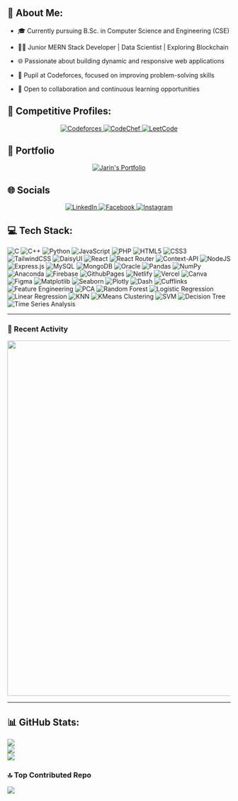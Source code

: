 ## 💫 About Me:
  * 🎓 Currently pursuing B.Sc. in Computer Science and Engineering (CSE)
  
  * 👩‍💻 Junior MERN Stack Developer | Data Scientist | Exploring Blockchain
  
  * 🌐 Passionate about building dynamic and responsive web applications
  
  * 🏅 Pupil at Codeforces, focused on improving problem-solving skills
  
  * 🤝 Open to collaboration and continuous learning opportunities

## 🧠 Competitive Profiles:
<p align="center"> <a href="https://codeforces.com/profile/jarin_tasnin_anika" target="_blank"> <img src="https://img.shields.io/badge/Codeforces-%230F0F0F.svg?style=for-the-badge&logo=codeforces&logoColor=white" alt="Codeforces" /> </a> <a href="https://www.codechef.com/users/jarin_tasnin" target="_blank"> <img src="https://img.shields.io/badge/CodeChef-5B4638?style=for-the-badge&logo=codechef&logoColor=white" alt="CodeChef" /> </a> <a href="https://leetcode.com/u/jarin_tasnin_anika/" target="_blank"> <img src="https://img.shields.io/badge/LeetCode-FFA116?style=for-the-badge&logo=leetcode&logoColor=black" alt="LeetCode" /> </a> </p>

## 🌟 Portfolio
<p align="center">
  <a href="https://jarin-tasnin.vercel.app/">
    <img src="https://img.shields.io/badge/Jarin's%20Portfolio-%23dfdccf?style=for-the-badge&logo=starship&logoColor=black" alt="Jarin's Portfolio">
  </a>
</p>

## 🌐 Socials

<p align="center">
  <a href="https://www.linkedin.com/in/jarin-tasnin-dev/">
    <img src="https://img.shields.io/badge/LinkedIn-%230077B5.svg?logo=linkedin&logoColor=white" alt="LinkedIn" style="border:none;" />
  </a>
  <a href="https://facebook.com/7278491.8289a">
    <img src="https://img.shields.io/badge/Facebook-%231877F2.svg?logo=Facebook&logoColor=white" alt="Facebook" style="border:none;" />
  </a>
  <a href="https://instagram.com/__miniaturist">
    <img src="https://img.shields.io/badge/Instagram-%23E4405F.svg?logo=Instagram&logoColor=white" alt="Instagram" style="border:none;" />
  </a>
</p>


## 💻 Tech Stack:
![C](https://img.shields.io/badge/c-%2300599C.svg?style=for-the-badge&logo=c&logoColor=white) ![C++](https://img.shields.io/badge/c++-%2300599C.svg?style=for-the-badge&logo=c%2B%2B&logoColor=white) ![Python](https://img.shields.io/badge/python-3670A0?style=for-the-badge&logo=python&logoColor=ffdd54) ![JavaScript](https://img.shields.io/badge/javascript-%23323330.svg?style=for-the-badge&logo=javascript&logoColor=%23F7DF1E) ![PHP](https://img.shields.io/badge/php-%23777BB4.svg?style=for-the-badge&logo=php&logoColor=white) ![HTML5](https://img.shields.io/badge/html5-%23E34F26.svg?style=for-the-badge&logo=html5&logoColor=white) ![CSS3](https://img.shields.io/badge/css3-%231572B6.svg?style=for-the-badge&logo=css3&logoColor=white) ![TailwindCSS](https://img.shields.io/badge/tailwindcss-%2338B2AC.svg?style=for-the-badge&logo=tailwind-css&logoColor=white) ![DaisyUI](https://img.shields.io/badge/daisyui-5A0EF8?style=for-the-badge&logo=daisyui&logoColor=white) ![React](https://img.shields.io/badge/react-%2320232a.svg?style=for-the-badge&logo=react&logoColor=%2361DAFB) ![React Router](https://img.shields.io/badge/React_Router-CA4245?style=for-the-badge&logo=react-router&logoColor=white) ![Context-API](https://img.shields.io/badge/Context--Api-000000?style=for-the-badge&logo=react) ![NodeJS](https://img.shields.io/badge/node.js-6DA55F?style=for-the-badge&logo=node.js&logoColor=white) ![Express.js](https://img.shields.io/badge/express.js-%23404d59.svg?style=for-the-badge&logo=express&logoColor=%2361DAFB) ![MySQL](https://img.shields.io/badge/mysql-4479A1.svg?style=for-the-badge&logo=mysql&logoColor=white) ![MongoDB](https://img.shields.io/badge/MongoDB-%234ea94b.svg?style=for-the-badge&logo=mongodb&logoColor=white) ![Oracle](https://img.shields.io/badge/Oracle-F80000?style=for-the-badge&logo=oracle&logoColor=white) ![Pandas](https://img.shields.io/badge/pandas-%23150458.svg?style=for-the-badge&logo=pandas&logoColor=white) ![NumPy](https://img.shields.io/badge/numpy-%23013243.svg?style=for-the-badge&logo=numpy&logoColor=white) ![Anaconda](https://img.shields.io/badge/Anaconda-%2344A833.svg?style=for-the-badge&logo=anaconda&logoColor=white) ![Firebase](https://img.shields.io/badge/firebase-a08021?style=for-the-badge&logo=firebase&logoColor=ffcd34) ![GithubPages](https://img.shields.io/badge/github%20pages-121013?style=for-the-badge&logo=github&logoColor=white) ![Netlify](https://img.shields.io/badge/netlify-%23000000.svg?style=for-the-badge&logo=netlify&logoColor=#00C7B7) ![Vercel](https://img.shields.io/badge/vercel-%23000000.svg?style=for-the-badge&logo=vercel&logoColor=white) ![Canva](https://img.shields.io/badge/Canva-%2300C4CC.svg?style=for-the-badge&logo=Canva&logoColor=white) ![Figma](https://img.shields.io/badge/figma-%23F24E1E.svg?style=for-the-badge&logo=figma&logoColor=white)
![Matplotlib](https://img.shields.io/badge/Matplotlib-11557C.svg?style=for-the-badge&logo=matplotlib&logoColor=white) ![Seaborn](https://img.shields.io/badge/Seaborn-2D3F73?style=for-the-badge&logo=python&logoColor=white) ![Plotly](https://img.shields.io/badge/Plotly-3F4F75?style=for-the-badge&logo=plotly&logoColor=white) ![Dash](https://img.shields.io/badge/Dash-00BFFF?style=for-the-badge&logo=plotly&logoColor=white) ![Cufflinks](https://img.shields.io/badge/Cufflinks-4B8BBE?style=for-the-badge&logo=python&logoColor=white) ![Feature Engineering](https://img.shields.io/badge/Feature%20Engineering-FF6F00?style=for-the-badge&logo=python&logoColor=white) ![PCA](https://img.shields.io/badge/PCA-0052CC?style=for-the-badge&logo=scikit-learn&logoColor=white) ![Random Forest](https://img.shields.io/badge/Random%20Forest-228B22?style=for-the-badge&logo=scikit-learn&logoColor=white) ![Logistic Regression](https://img.shields.io/badge/Logistic%20Regression-800000?style=for-the-badge&logo=scikit-learn&logoColor=white) ![Linear Regression](https://img.shields.io/badge/Linear%20Regression-008080?style=for-the-badge&logo=scikit-learn&logoColor=white) ![KNN](https://img.shields.io/badge/K--Nearest%20Neighbors-556B2F?style=for-the-badge&logo=scikit-learn&logoColor=white) ![KMeans Clustering](https://img.shields.io/badge/K--Means%20Clustering-4169E1?style=for-the-badge&logo=scikit-learn&logoColor=white) ![SVM](https://img.shields.io/badge/Support%20Vector%20Machine-8A2BE2?style=for-the-badge&logo=scikit-learn&logoColor=white) ![Decision Tree](https://img.shields.io/badge/Decision%20Tree-DAA520?style=for-the-badge&logo=scikit-learn&logoColor=white) ![Time Series Analysis](https://img.shields.io/badge/Time%20Series%20Analysis-6A5ACD?style=for-the-badge&logo=python&logoColor=white)

---
### 📌 Recent Activity  
<p align="center">
  <img src="https://github-readme-activity-graph.vercel.app/graph?username=tasninanika&theme=github-dark&hide_border=true" width="800" />
</p>

---

## 📊 GitHub Stats:
![](https://github-readme-stats.vercel.app/api?username=tasninanika&theme=dark&hide_border=false&include_all_commits=false&count_private=false)<br/>
![](https://github-readme-streak-stats.herokuapp.com/?user=tasninanika&theme=dark&hide_border=false)<br/>
![](https://github-readme-stats.vercel.app/api/top-langs/?username=tasninanika&theme=dark&hide_border=false&include_all_commits=false&count_private=false&layout=compact)

### 🔝 Top Contributed Repo
![](https://github-contributor-stats.vercel.app/api?username=tasninanika&limit=5&theme=dark&combine_all_yearly_contributions=true)


